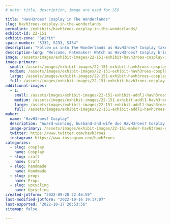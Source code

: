 ```yaml
---
# note: title, description, image are used for SEO

title: "HavH3roes? Cosplay in The Wonderlands"
slug: havh3roes-cosplay-in-the-wonderlands
permalink: /exhibits/havh3roes-cosplay-in-the-wonderlands/
exhibit-id: 22-151
exhibit-zone: "Spirit"
space-number: "SJ32, SJ33, SJ34"
description: "Follow us into The Wonderlands as HavH3roes? Cosplay takes on our biggest builds yet!"
description-long: "Welcome, Fatemaker! Watch as HavH3roes? Cosplay brings to life two beloved characters from Tiny Tina&#039;s Wonderlands: Dragon Lord and Queen Butt Stallion! We will also be showcasing some pieces from our award-winning Borderlands cosplays. "
image: /assets/images/exhibit-images/22-151-exhibit-havh3roes-cosplay-in-the-wonderlands-20220612-182957-large.jpg
image-primary: 
  small: /assets/images/exhibit-images/22-151-exhibit-havh3roes-cosplay-in-the-wonderlands-20220612-182957-small.jpg
  medium: /assets/images/exhibit-images/22-151-exhibit-havh3roes-cosplay-in-the-wonderlands-20220612-182957-medium.jpg
  large: /assets/images/exhibit-images/22-151-exhibit-havh3roes-cosplay-in-the-wonderlands-20220612-182957-large.jpg
  full: /assets/images/exhibit-images/22-151-exhibit-havh3roes-cosplay-in-the-wonderlands-20220612-182957-full.jpg
additional-images: 
  - 1:
    small: /assets/images/exhibit-images/22-151-exhibit-addl1-havh3roes-cosplay-in-the-wonderlands-havh3ro-small.jpg
    medium: /assets/images/exhibit-images/22-151-exhibit-addl1-havh3roes-cosplay-in-the-wonderlands-havh3ro-medium.jpg
    large: /assets/images/exhibit-images/22-151-exhibit-addl1-havh3roes-cosplay-in-the-wonderlands-havh3ro-large.jpg
    full: /assets/images/exhibit-images/22-151-exhibit-addl1-havh3roes-cosplay-in-the-wonderlands-havh3ro-full.jpg
maker: 
  name: "HavH3roes? Cosplay"
  description: "Award-winning, husband-and-wife duo HavH3roes? Cosplay creates semi-to-fully handmade costumes and props. Although collectively cosplaying since 2013, we have been cosplaying and competing at conventions since 2019. We specialize in stylized/painted cosplays (from head to toe) and look to upcycle materials as much as possible. Our mediums span the realms of sewing, 3D modeling/printing, foamsmithing and everything in-between. We are constantly looking for new challenges and skills to push our boundaries and imaginations!"
  image-primary: /assets/images/exhibit-images/22-151-maker-havh3roes-cosplay-in-the-wonderlands-megacon-2022-contestants-05-21-22-093-medium.jpg
  twitter: https://www.twitter.com/havh3roes
  instagram: https://www.instagram.com/havh3roes
categories: 
  - slug: cosplay
    name: Cosplay
  - slug: craft
    name: Craft
  - slug: handmade
    name: Handmade
  - slug: props
    name: Props
  - slug: upcycling
    name: Upcycling
created-jotform: "2022-09-20 22:46:59"
last-modified-jotform: "2022-10-16 19:17:07"
last-exported: "2022-10-17 20:53:56"
sitemap: false

---
```

